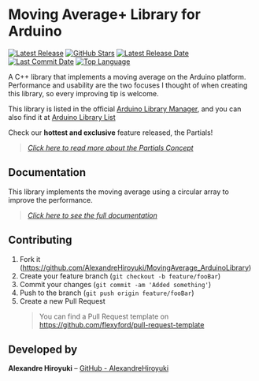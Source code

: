 # Moving Average+ Library for Arduino

[![Latest Release](https://img.shields.io/github/v/release/AlexandreHiroyuki/MovingAverage_ArduinoLibrary)](https://github.com/AlexandreHiroyuki/MovingAverage_ArduinoLibrary/releases)
[![GitHub Stars](https://img.shields.io/github/stars/AlexandreHiroyuki/MovingAverage_ArduinoLibrary?color=yellow)](https://github.com/AlexandreHiroyuki/MovingAverage_ArduinoLibrary/stargazers)
[![Latest Release Date](https://img.shields.io/github/release-date/AlexandreHiroyuki/MovingAverage_ArduinoLibrary)](https://github.com/AlexandreHiroyuki/MovingAverage_ArduinoLibrary/releases)
[![Last Commit Date](https://img.shields.io/github/last-commit/AlexandreHiroyuki/MovingAverage_ArduinoLibrary)](https://github.com/AlexandreHiroyuki/MovingAverage_ArduinoLibrary/commits/master)
[![Top Language](https://img.shields.io/github/languages/top/AlexandreHiroyuki/MovingAverage_ArduinoLibrary)](https://github.com/AlexandreHiroyuki/MovingAverage_ArduinoLibrary)

A C++ library that implements a moving average on the Arduino platform. Performance and usability are the two focuses I thought of when creating this library, so every improving tip is welcome.

This library is listed in the official [Arduino Library Manager](https://www.arduino.cc/reference/en/libraries/moving-average-plus/), and you can also find it at [Arduino Library List](https://www.arduinolibraries.info/libraries/moving-average-plus/)

Check our **hottest and exclusive** feature released, the Partials!

> _[Click here to read more about the Partials Concept](https://alexandrehiroyuki.github.io/MovingAverage_ArduinoLibrary/Moving%20Ave%20462e9/Moving%20Ave%20a3c6f/Partials%205372a.html)_

## Documentation

This library implements the moving average using a circular array to improve the performance.

> _[Click here to see the full documentation](https://alexandrehiroyuki.github.io/MovingAverage_ArduinoLibrary/)_

## Contributing

1. Fork it (<https://github.com/AlexandreHiroyuki/MovingAverage_ArduinoLibrary>)
2. Create your feature branch (`git checkout -b feature/fooBar`)
3. Commit your changes (`git commit -am 'Added something'`)
4. Push to the branch (`git push origin feature/fooBar`)
5. Create a new Pull Request
   > You can find a Pull Request template on <https://github.com/flexyford/pull-request-template>

## Developed by

**Alexandre Hiroyuki** – [GitHub - AlexandreHiroyuki](https://github.com/AlexandreHiroyuki)
